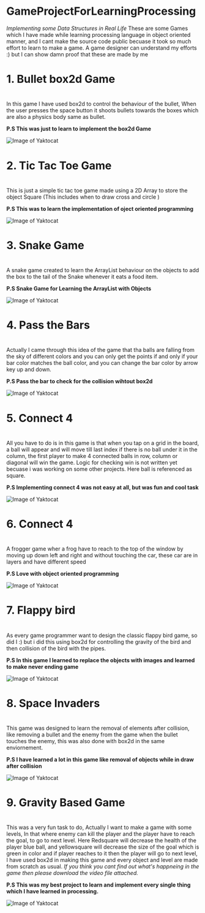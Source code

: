 # GameProjectForLearningProcessing
*Implementing some Data Structures in Real Life*
These are some Games which I have made while learning processing language in object oriented manner, and I cant make the source code public becuase it took so much effort to learn to make a game. A game designer can understand my efforts :) but I can show damn proof that these are made by me

# 1. Bullet box2d Game <h1>
In this game I have used box2d to control the behaviour of the bullet, When the user presses the space button it shoots bullets towards the 
boxes which are also a physics body same as bullet.

**P.S This was just to learn to implement the box2d Game**

![Image of Yaktocat](https://github.com/MukulGr8/GameProjectForLearningProcessing/blob/master/bulletbox2d.gif) 


# 2. Tic Tac Toe Game <h1>
This is just a simple tic tac toe game made using a 2D Array to store the object Square (This includes when to draw cross and circle )

**P.S This was to learn the implementation of oject oriented programming**

![Image of Yaktocat](https://github.com/MukulGr8/GameProjectForLearningProcessing/blob/master/tictactoe.gif) 

# 3. Snake Game <h1>
A snake game created to learn the ArrayList behaviour on the objects to add the box to the tail of the Snake whenever it eats a food item.

**P.S Snake Game for Learning the ArrayList with Objects**

![Image of Yaktocat](https://github.com/MukulGr8/GameProjectForLearningProcessing/blob/master/snakegame.gif) 


# 4. Pass the Bars <h1>
Actually I came through this idea of the game that tha balls are falling from the sky of different colors and you can only get the points 
if and only if your bar color matches the ball color, and you can change the bar color by arrow key up and down.

**P.S Pass the bar to check for the collision wihtout box2d**

![Image of Yaktocat](https://github.com/MukulGr8/GameProjectForLearningProcessing/blob/master/passthebars.gif)


# 5. Connect 4 <h1>
All you have to do is in this game is that when you tap on a grid in the board, a ball will appear and will move till last index if there is no ball under it in the column, the first player to make 4 connected balls in row, column or diagonal will win the game.
Logic for checking win is not written yet becuase i was working on some other projects.
Here ball is referenced as square.

**P.S Implementing connect 4 was not easy at all, but was fun and cool task**

![Image of Yaktocat](https://github.com/MukulGr8/GameProjectForLearningProcessing/blob/master/connect4.gif)



# 6. Connect 4 <h1>
A frogger game wher a frog have to reach to the top of the window by moving up down left and right and without touching the car, these
car are in layers and have different speed

**P.S Love with object oriented programming**

![Image of Yaktocat](https://github.com/MukulGr8/GameProjectForLearningProcessing/blob/master/frogger.gif)


# 7. Flappy bird <h1>
As every game programmer want to design the classic flappy bird game, so did I :) but i did this using box2d for controlling the gravity 
of the bird and then collision of the bird with the pipes.

**P.S In this game I learned to replace the objects with images and learned to make never ending game**

![Image of Yaktocat](https://github.com/MukulGr8/GameProjectForLearningProcessing/blob/master/flappybird.gif)



# 8. Space Invaders <h1>
This game was designed to learn the removal of elements after collision, like removing a bullet and the enemy from the game when
the bullet touches the enemy, this was also done with box2d in the same enviornement.

**P.S I have learned a lot in this game like removal of objects while in draw after collision**

![Image of Yaktocat](https://github.com/MukulGr8/GameProjectForLearningProcessing/blob/master/spaceinvaders.gif)

# 9. Gravity Based Game <h1>
This was a very fun task to do, Actually I want to make a game with some levels, In that where enemy can kill the player and the player have to 
reach the goal, to go to next level. Here Redsquare will decrease the health of the player blue ball, and yellowsquare will decrease the size of the goal
which is green in color and if player reaches to it then the player will go to next level, I have used box2d in making this game and every object and level are made 
from scratch as usual. 
*If you think you cant find out what's happneing in the game then please download the video file attached.*

**P.S This was my best project to learn and implement every single thing which I have learned in processing.**

![Image of Yaktocat](https://github.com/MukulGr8/GameProjectForLearningProcessing/blob/master/gravitygame.gif)


